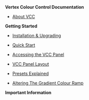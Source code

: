**Vertex Colour Control Documentation**

* [About VCC](Home.md)

**Getting Started**

* [Installation & Upgrading](Installation-&-Upgrading.md)
* [Quick Start](Quick-Start.md)

* [Accessing the VCC Panel](Accessing-the-VCC-panel.md)
* [VCC Panel Layout](VCC-Panel-Layout.md)
* [Presets Explained](Presets-Explained.md)
* [Altering The Gradient Colour Ramp](Altering-The-Gradient-Colour-Ramp.md)

**Important Information**